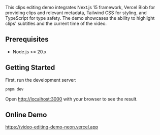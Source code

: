 This clips editing demo integrates Next.js 15 framework, Vercel Blob for providing clips and relevant metadata, Tailwind CSS for styling, and TypeScript for type safety. The demo showcases the ability to highlight clips' subtitles and the current time of the video.

## Prerequisites

- Node.js >= 20.x

## Getting Started

First, run the development server:

```bash
pnpm dev
```

Open [http://localhost:3000](http://localhost:3000) with your browser to see the result.

## Online Demo

https://video-editing-demo-neon.vercel.app
